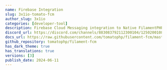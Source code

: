```yaml
---
name: Firebase Integration
slug: 3x1io-tomato-fcm
author_slug: 3x1io
categories: [developer-tool]
description: Firebase Cloud Messaging integration to Native FilamentPHP Notification Package
discord_url: https://discord.com/channels/883083792112300104/1250200108675633223
docs_url: https://raw.githubusercontent.com/tomatophp/filament-fcm/master/README.md
github_repository: tomatophp/filament-fcm
has_dark_theme: true
has_translations: true
versions: [3]
publish_date: 2024-06-11
---
```

